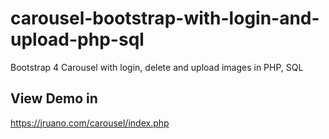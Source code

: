 # carousel-bootstrap-with-login-and-upload-php-sql
Bootstrap 4 Carousel with login, delete and upload images in PHP, SQL
## View Demo in
<a href="https://jruano.com/carousel/index.php" target="_blank">https://jruano.com/carousel/index.php</a>

